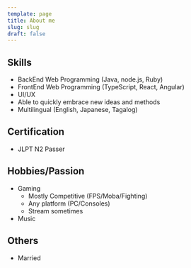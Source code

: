 ```yaml
---
template: page
title: About me
slug: slug
draft: false
---
```

## Skills

* BackEnd Web Programming (Java, node.js, Ruby)
* FrontEnd Web Programming (TypeScript, React, Angular)
* UI/UX
* Able to quickly embrace new ideas and methods
* Multilingual (English, Japanese, Tagalog)

## Certification

* JLPT N2 Passer

## Hobbies/Passion

* Gaming
  * Mostly Competitive (FPS/Moba/Fighting)
  * Any platform (PC/Consoles)
  * Stream sometimes
* Music    

## Others

* Married
